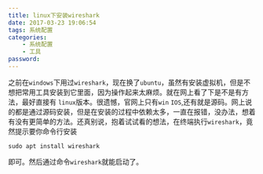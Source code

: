 ```yaml
---
title: linux下安装wireshark
date: 2017-03-23 19:06:54
tags: 系统配置
categories:
    - 系统配置
    - 工具
password: 
---
```


之前在`windows`下用过`wireshark`，现在换了`ubuntu`，虽然有安装虚拟机，但是不想把常用工具安装到它里面，因为操作起来太麻烦。就在网上看了下是不是有方法，最好直接有
`linux`版本。很遗憾，官网上只有`win` `IOS`,还有就是源码。网上说的都是通过源码安装，但是在安装的过程中依赖太多，一直在报错，没办法，想着有没有更简单的方法。还真别说，抱着试试看的想法，在终端执行`wireshark`，竟然提示要你命令行安装
```
sudo apt install wireshark
```
即可。然后通过命令`wireshark`就能启动了。

